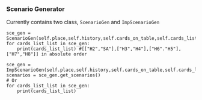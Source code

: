 ### Scenario Generator

Currently contains two class, `ScenarioGen` and `ImpScenarioGen`
```
sce_gen = ScenarioGen(self.place,self.history,self.cards_on_table,self.cards_list,number=sce_num,method=None,METHOD1_PREFERENCE=0,exhaust_threshold=None)
for cards_list_list in sce_gen:
    print(cards_list_list) #[["H2","SA"],["H3","H4"],["H6"."H5"],["H7","H8"]] in absolute order
```

```
sce_gen = ImpScenarioGen(self.place,self.history,self.cards_on_table,self.cards_list,level=2,num_per_imp=2,imp_cards=None,METHOD1_PREFERENCE=0)
scenarios = sce_gen.get_scenarios()
# Or
for cards_list_list in sce_gen:
    print(cards_list_list)
```
